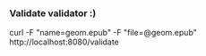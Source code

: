 ### Validate validator :)

curl -F "name=geom.epub" -F "file=@geom.epub" http://localhost:8080/validate
